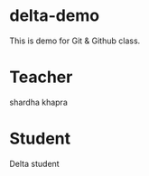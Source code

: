 # delta-demo
This is demo for Git &amp; Github class.

# Teacher 
shardha khapra

# Student
Delta student